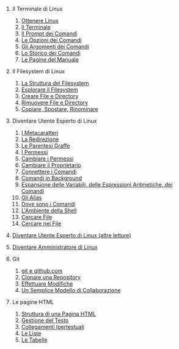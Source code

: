 1. Il Terminale di Linux

   1. [Ottenere Linux](./terminale_linux/ottenere_linux.md)
   1. [Il Terminale](./terminale_linux/terminale.md)
   1. [Il Prompt dei Comandi](./terminale_linux/prompt.md)
   1. [Le Opzioni dei Comandi](./terminale_linux/opzioni.md)
   1. [Gli Argomenti dei Comandi](./terminale_linux/argomenti.md)
   1. [Lo Storico dei Comandi](./terminale_linux/storico.md)
   1. [Le Pagine del Manuale](./terminale_linux/manuale.md)

1. Il Filesystem di Linux

   1. [La Struttura del Filesystem](./filesystem_linux/struttura.md)
   1. [Esplorare il Filesystem](./filesystem_linux/esplorare.md)
   1. [Creare File e Directory](./filesystem_linux/directory.md)
   1. [Rimuovere File e Directory](./filesystem_linux/rimuovere.md)
   1. [Copiare, Spostare, Rinominare](./filesystem_linux/cpmv.md)

1. Diventare Utente Esperto di Linux

   1. [I Metacaratteri](./poweruser_linux/metacaratteri.md)
   1. [La Redirezione](./poweruser_linux/redirezione.md)
   1. [Le Parentesi Graffe](./poweruser_linux/graffe.md)
   1. [I Permessi](./poweruser_linux/permessi.md)
   1. [Cambiare i Permessi](./poweruser_linux/cambiare_permessi.md)
   1. [Cambiare il Proprietario](./poweruser_linux/cambiare_proprietario.md)
   1. [Connettere i Comandi](./poweruser_linux/pipes.md)
   1. [Comandi in Background](./poweruser_linux/background.md)
   1. [Espansione delle Variabili, delle Espressioni Aritmetiche, dei Comandi](./poweruser_linux/espansione.md)
   1. [Gli Alias](./poweruser_linux/alias.md)
   1. [Dove sono i Comandi](./poweruser_linux/dove.md)
   1. [L'Ambiente della Shell](./poweruser_linux/ambiente.md)
   1. [Cercare File](./poweruser_linux/cercare.md)
   1. [Cercare nei File](./poweruser_linux/grep.md)

1. [Diventare Utente Esperto di Linux (altre letture)](./poweruser_linux/altre_letture.md)

1. [Diventare Amministratore di Linux](./sysadmin_linux/letture.md)

1. Git

   1. [git e github.com](./git/git_github.md)
   1. [Clonare una Repository](./git/clonare.md)
   1. [Effettuare Modifiche](./git/modificare.md)
   1. [Un Semplice Modello di Collaborazione](./git/collaborare.md)

1. Le pagine HTML

   1. [Struttura di una Pagina HTML](./html/dochtml.md)
   1. [Gestione del Testo](./html/testo.md)
   1. [Collegamenti Ipertestuali](./html/links.md)
   1. [Le Liste](./html/lists.md)
   1. [Le Tabelle](./html/tables.md)
      <!-- 1. [Esercizio: documento di testo]() -->
      <!-- 1. [I Form](./html/forms.md) -->
      <!-- 1. [Esercizio: form]() -->
